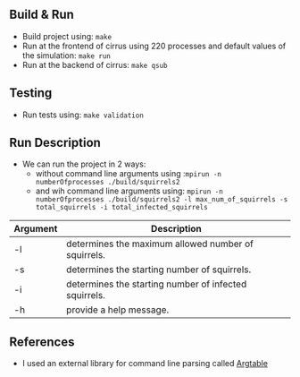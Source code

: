 ## Build & Run
* Build project using: ```make```
* Run at the frontend of cirrus using 220 processes and default values of the simulation: ```make run```
* Run at the backend of cirrus: ```make qsub```

## Testing
* Run tests using: ```make validation```

## Run Description
* We can run the project in 2 ways:
  * without command line arguments using :```mpirun -n numberOfprocesses ./build/squirrels2 ```
  * and wih command line arguments using: ```mpirun -n numberOfprocesses ./build/squirrels2 -l max_num_of_squirrels -s total_squirrels -i total_infected_squirrels ``` 

Argument | Description
---      | ---
-l | determines the maximum allowed number of squirrels. 
-s | determines the starting number of squirrels.
-i | determines the starting number of infected squirrels.
-h | provide a help message.


## References
* I used an external library for command line parsing called [Argtable](https://github.com/argtable/argtable3)